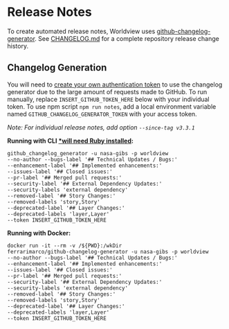 # Release Notes
To create automated release notes, Worldview uses [github-changelog-generator](https://github.com/github-changelog-generator/github-changelog-generator).
See [CHANGELOG.md](../CHANGELOG.md) for a complete repository release change history.

## Changelog Generation
You will need to [create your own authentication token](https://github.com/github-changelog-generator/github-changelog-generator#github-token) to use the changelog generator due to the large amount of requests made to GitHub. To run manually, replace `INSERT_GITHUB_TOKEN_HERE` below with your individual token. To use npm script `npm run notes`, add a local environment variable named `GITHUB_CHANGELOG_GENERATOR_TOKEN` with your access token.

*Note: For individual release notes, add option *`--since-tag v3.3.1`**

**Running with CLI [*will need Ruby installed](https://github.com/github-changelog-generator/github-changelog-generator#installation):**
```
github_changelog_generator -u nasa-gibs -p worldview
--no-author --bugs-label '## Technical Updates / Bugs:'
--enhancement-label '## Implemented enhancements:'
--issues-label '## Closed issues:'
--pr-label '## Merged pull requests:'
--security-label '## External Dependency Updates:'
--security-labels 'external dependency'
--removed-label '## Story Changes:'
--removed-labels 'story,Story'
--deprecated-label '## Layer Changes:'
--deprecated-labels 'layer,Layer'
--token INSERT_GITHUB_TOKEN_HERE
```

**Running with Docker:**
```
docker run -it --rm -v /${PWD}:/wkDir
ferrarimarco/github-changelog-generator -u nasa-gibs -p worldview
--no-author --bugs-label '## Technical Updates / Bugs:'
--enhancement-label '## Implemented enhancements:'
--issues-label '## Closed issues:'
--pr-label '## Merged pull requests:'
--security-label '## External Dependency Updates:'
--security-labels 'external dependency'
--removed-label '## Story Changes:'
--removed-labels 'story,Story'
--deprecated-label '## Layer Changes:'
--deprecated-labels 'layer,Layer'
--token INSERT_GITHUB_TOKEN_HERE
```

